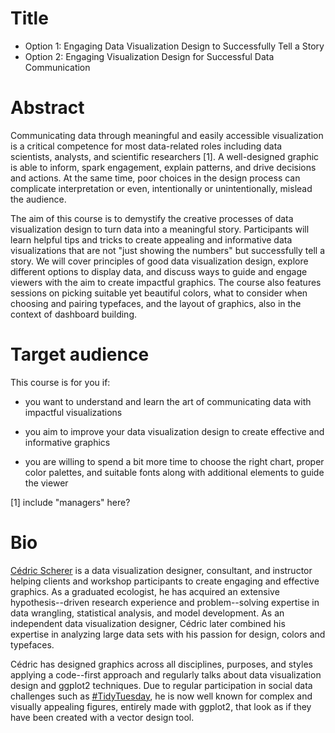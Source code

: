 # Title

- Option 1: Engaging Data Visualization Design to Successfully Tell a Story
- Option 2: Engaging Visualization Design for Successful Data Communication

# Abstract

Communicating data through meaningful and easily accessible visualization is a critical competence for most data-related roles including data scientists, analysts, and scientific researchers \[1\]. A well-designed graphic is able to inform, spark engagement, explain patterns, and drive decisions and actions. At the same time, poor choices in the design process can complicate interpretation or even, intentionally or unintentionally, mislead the audience.

The aim of this course is to demystify the creative processes of data visualization design to turn data into a meaningful story. Participants will learn helpful tips and tricks to create appealing and informative data visualizations that are not "just showing the numbers" but successfully tell a story. We will cover principles of good data visualization design, explore different options to display data, and discuss ways to guide and engage viewers with the aim to create impactful graphics. The course also features sessions on picking suitable yet beautiful colors, what to consider when choosing and pairing typefaces, and the layout of graphics, also in the context of dashboard building.

# Target audience

This course is for you if:

-   you want to understand and learn the art of communicating data with impactful visualizations

-   you aim to improve your data visualization design to create effective and informative graphics

-   you are willing to spend a bit more time to choose the right chart, proper color palettes, and suitable fonts along with additional elements to guide the viewer

\[1\] include "managers" here?

# Bio

[Cédric Scherer](https://cedricscherer.com) is a data visualization designer, consultant, and instructor helping clients and workshop participants to create engaging and effective graphics. As a graduated ecologist, he has acquired an extensive hypothesis--driven research experience and problem--solving expertise in data wrangling, statistical analysis, and model development. As an independent data visualization designer, Cédric later combined his expertise in analyzing large data sets with his passion for design, colors and typefaces.

Cédric has designed graphics across all disciplines, purposes, and styles applying a code--first approach and regularly talks about data visualization design and ggplot2 techniques. Due to regular participation in social data challenges such as [#TidyTuesday](https://github.com/rfordatascience/tidytuesday), he is now well known for complex and visually appealing figures, entirely made with ggplot2, that look as if they have been created with a vector design tool.
